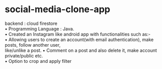 # social-media-clone-app

backend : cloud firestore  <br />
• Programming Language : Java.  <br />
• Created an Instagram like android app with functionalities such as:-  <br />
• Allowing users to create an account(with email authentication), make posts, follow another user,  <br />
like/unlike a post.
• Comment on a post and also delete it, make account private/public etc. <br />
• Option to crop and apply filter <br />
